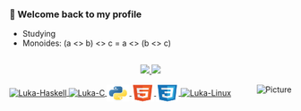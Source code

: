 ### 👋 Welcome back to my profile
- Studying
- Monoides: (a <> b) <> c = a <> (b <> c)
##
<div align="center">
  <a href="https://github.com/Jean-Lukas">
  <img height="180em" src="https://github-readme-stats.vercel.app/api?username=Jean-Lukas&show_icons=true&theme=tokyonight&include_all_commits=true&count_private=true"/>
  <img height="180em" src="https://github-readme-stats.vercel.app/api/top-langs/?username=Jean-Lukas&layout=compact&langs_count=7&theme=tokyonight"/>
</div>
  
<div style="display: inline_block"><br>
  <img align="center" alt="Luka-Haskell" height="30" width="40" src="https://cdn.jsdelivr.net/gh/devicons/devicon/icons/haskell/haskell-original.svg">
  <img align="center" alt="Luka-C" height="30" width="40" src="https://cdn.jsdelivr.net/gh/devicons/devicon/icons/c/c-original.svg">
  <img align="center" alt="Luka-Python" height="30" width="40" src="https://raw.githubusercontent.com/devicons/devicon/master/icons/python/python-original.svg">
  <img align="center" alt="Luka-HTML" height="30" width="40" src="https://raw.githubusercontent.com/devicons/devicon/master/icons/html5/html5-original.svg">
  <img align="center" alt="Luka-CSS" height="30" width="40" src="https://raw.githubusercontent.com/devicons/devicon/master/icons/css3/css3-original.svg">
  <img align="center" alt="Luka-Linux" height="30" width="40" src="https://cdn.jsdelivr.net/gh/devicons/devicon/icons/linux/linux-original.svg">
  <img align="right" alt="Picture" height="200" widht="200" src="https://exploringbits.com/wp-content/uploads/2022/01/Aesthetic-girl-pfp-5.jpg?ezimgfmt=rs:352x387/rscb3/ngcb3/notWebP">
  </div>

